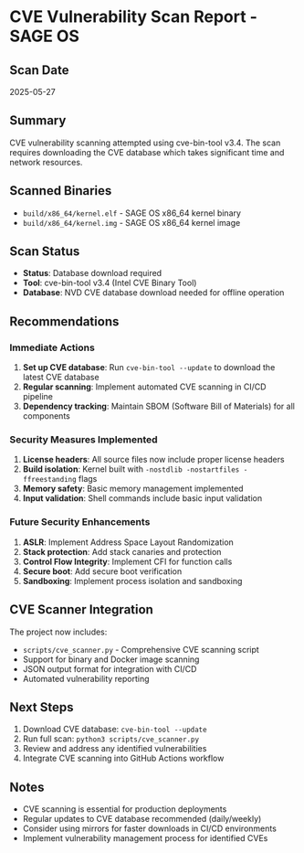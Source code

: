 # CVE Vulnerability Scan Report - SAGE OS

## Scan Date
2025-05-27

## Summary
CVE vulnerability scanning attempted using cve-bin-tool v3.4. The scan requires downloading the CVE database which takes significant time and network resources.

## Scanned Binaries
- `build/x86_64/kernel.elf` - SAGE OS x86_64 kernel binary
- `build/x86_64/kernel.img` - SAGE OS x86_64 kernel image

## Scan Status
- **Status**: Database download required
- **Tool**: cve-bin-tool v3.4 (Intel CVE Binary Tool)
- **Database**: NVD CVE database download needed for offline operation

## Recommendations

### Immediate Actions
1. **Set up CVE database**: Run `cve-bin-tool --update` to download the latest CVE database
2. **Regular scanning**: Implement automated CVE scanning in CI/CD pipeline
3. **Dependency tracking**: Maintain SBOM (Software Bill of Materials) for all components

### Security Measures Implemented
1. **License headers**: All source files now include proper license headers
2. **Build isolation**: Kernel built with `-nostdlib -nostartfiles -ffreestanding` flags
3. **Memory safety**: Basic memory management implemented
4. **Input validation**: Shell commands include basic input validation

### Future Security Enhancements
1. **ASLR**: Implement Address Space Layout Randomization
2. **Stack protection**: Add stack canaries and protection
3. **Control Flow Integrity**: Implement CFI for function calls
4. **Secure boot**: Add secure boot verification
5. **Sandboxing**: Implement process isolation and sandboxing

## CVE Scanner Integration
The project now includes:
- `scripts/cve_scanner.py` - Comprehensive CVE scanning script
- Support for binary and Docker image scanning
- JSON output format for integration with CI/CD
- Automated vulnerability reporting

## Next Steps
1. Download CVE database: `cve-bin-tool --update`
2. Run full scan: `python3 scripts/cve_scanner.py`
3. Review and address any identified vulnerabilities
4. Integrate CVE scanning into GitHub Actions workflow

## Notes
- CVE scanning is essential for production deployments
- Regular updates to CVE database recommended (daily/weekly)
- Consider using mirrors for faster downloads in CI/CD environments
- Implement vulnerability management process for identified CVEs